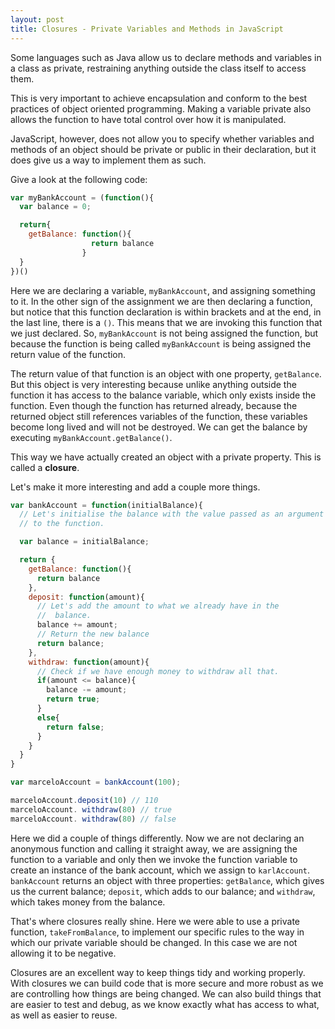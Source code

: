 ```yaml
---
layout: post
title: Closures - Private Variables and Methods in JavaScript
---
```

Some languages such as Java allow us to declare methods and variables in a class
as private, restraining anything outside the class itself to access them.

This is very important to achieve encapsulation and conform to the best
practices of object oriented programming. Making a variable private also allows
the function to have total control over how it is manipulated.

JavaScript, however, does not allow you to specify whether variables and methods
of an object should be private or public in their declaration, but it does
give us a way to implement them as such.

Give a look at the following code:

``` javascript
var myBankAccount = (function(){
  var balance = 0;

  return{
    getBalance: function(){
                  return balance
                }
  }
})()
```

Here we are declaring a variable, `myBankAccount`, and assigning something to it.
In the other sign of the assignment we are then declaring a function, but notice
that this function declaration is within brackets and at the end, in the last
line, there is a `()`. This means that we are invoking this function that we just
declared. So, `myBankAccount` is not being assigned the function, but because the
function is being called `myBankAccount` is being assigned the return value of
the function.

The return value of that function is an object with one property, `getBalance`.
But this object is very interesting
because unlike anything outside the function it has access to the
balance variable, which only exists inside the function. Even though the function
has returned already, because the returned object still references variables of
the function, these variables become long lived and will not
be destroyed. We can get the balance by executing `myBankAccount.getBalance()`.


This way we have actually created an object with a private property. This is
called a **closure**.

Let's make it more interesting and add a couple more things.

``` javascript
var bankAccount = function(initialBalance){
  // Let's initialise the balance with the value passed as an argument
  // to the function.

  var balance = initialBalance;

  return {
    getBalance: function(){
      return balance
    },
    deposit: function(amount){
      // Let's add the amount to what we already have in the
      //  balance.
      balance += amount;
      // Return the new balance
      return balance;
    },
    withdraw: function(amount){
      // Check if we have enough money to withdraw all that.
      if(amount <= balance){
        balance -= amount;
        return true;
      }
      else{
        return false;
      }
    }
  }
}

var marceloAccount = bankAccount(100);

marceloAccount.deposit(10) // 110
marceloAccount. withdraw(80) // true
marceloAccount. withdraw(80) // false
```

Here we did a couple of things differently. Now we are not declaring an anonymous
function and calling it straight away, we are assigning the function to a variable
and only then we invoke the function variable to create an instance of the bank
account, which we assign to `karlAccount`. `bankAccount` returns an object with
three properties: `getBalance`, which gives us the current balance; `deposit`,
which adds to our balance; and `withdraw`, which takes money from the balance.

That's where closures really shine. Here we were able to use a private function,
`takeFromBalance`, to implement our specific rules to the way in which our
private variable should be changed. In this case we are not allowing it to be negative.

Closures are an excellent way to keep things tidy and working properly. With
closures we can build code that is more secure and more robust as we are
controlling how things are being changed. We can also build things that are easier
to test and debug, as we know exactly what has access to what, as well as easier
to reuse.
